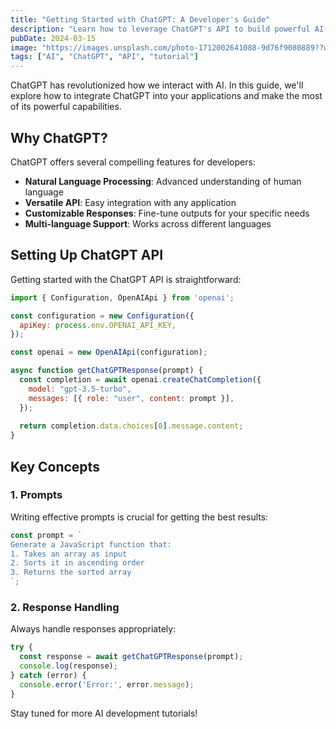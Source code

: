 ```yaml
---
title: "Getting Started with ChatGPT: A Developer's Guide"
description: "Learn how to leverage ChatGPT's API to build powerful AI-powered applications and enhance your development workflow."
pubDate: 2024-03-15
image: "https://images.unsplash.com/photo-1712002641088-9d76f9080889??w=800&auto=format&fit=crop&q=80"
tags: ["AI", "ChatGPT", "API", "tutorial"]
---
```


ChatGPT has revolutionized how we interact with AI. In this guide, we'll explore how to integrate ChatGPT into your applications and make the most of its powerful capabilities.

## Why ChatGPT?

ChatGPT offers several compelling features for developers:

- **Natural Language Processing**: Advanced understanding of human language
- **Versatile API**: Easy integration with any application
- **Customizable Responses**: Fine-tune outputs for your specific needs
- **Multi-language Support**: Works across different languages

## Setting Up ChatGPT API

Getting started with the ChatGPT API is straightforward:

```javascript
import { Configuration, OpenAIApi } from 'openai';

const configuration = new Configuration({
  apiKey: process.env.OPENAI_API_KEY,
});

const openai = new OpenAIApi(configuration);

async function getChatGPTResponse(prompt) {
  const completion = await openai.createChatCompletion({
    model: "gpt-3.5-turbo",
    messages: [{ role: "user", content: prompt }],
  });
  
  return completion.data.choices[0].message.content;
}
```

## Key Concepts

### 1. Prompts

Writing effective prompts is crucial for getting the best results:

```javascript
const prompt = `
Generate a JavaScript function that:
1. Takes an array as input
2. Sorts it in ascending order
3. Returns the sorted array
`;
```

### 2. Response Handling

Always handle responses appropriately:

```javascript
try {
  const response = await getChatGPTResponse(prompt);
  console.log(response);
} catch (error) {
  console.error('Error:', error.message);
}
```

Stay tuned for more AI development tutorials!
